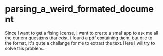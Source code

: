 # parsing_a_weird_formated_document
Since I want to get a fising license, I want to create a small app to ask me all the current questions that exist. I found a pdf containing them, but due to the format, it's quite a challange for me to extract the text. Here I will try to solve this problem...
